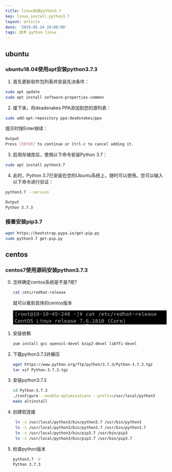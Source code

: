 ```yaml
---
title: linux安装python3.7
key: linux_install_python3.7
layout: article
date: '2019-05-24 20:00:00'
tags: 技术 python linux
---
```


## ubuntu

### ubuntu18.04使用apt安装python3.7.3

1. 首先更新软件包列表并安装先决条件：
```bash
sudo apt update
sudo apt install software-properties-common
```
2. 接下来，将deadsnakes PPA添加到您的源列表：
```bash
sudo add-apt-repository ppa:deadsnakes/ppa
```
提示时按Enter继续：
```bash
Output
Press [ENTER] to continue or Ctrl-c to cancel adding it.
```
3. 启用存储库后，使用以下命令安装Python 3.7：
```bash
sudo apt install python3.7
```
4. 此时，Python 3.7已安装在您的Ubuntu系统上，随时可以使用。您可以输入以下命令进行验证：
```bash
python3.7 --version
```
```bash
Output
Python 3.7.3
```
### 接着安装pip3.7
```bash
wget https://bootstrap.pypa.io/get-pip.py
sudo python3.7 get-pip.py
```

## centos

### centos7使用源码安装python3.7.3

0. 怎样确定centos系统是不是7呢?

   ```bash
   cat /etc/redhat-release 
   ```

   就可以看到具体的centos版本

   ![image-20190529175359294](../img/image-20190529175359294.png)

1. 安装依赖

   ```bash
   yum install gcc openssl-devel bzip2-devel libffi-devel
   ```

2. 下载python3.7.3并解压

   ```bash
   wget https://www.python.org/ftp/python/3.7.3/Python-3.7.3.tgz
   tar xzf Python-3.7.3.tgz
   ```

3. 安装python3.7.3

   ```bash
   cd Python-3.7.3
   ./configure --enable-optimizations --prefix=/usr/local/python3 
   make altinstall
   ```

4. 创建软连接

   ```bash
    ln -s /usr/local/python3/bin/python3.7 /usr/bin/python3
    ln -s /usr/local/python3/bin/python3.7 /usr/bin/python3.7
    ln -s /usr/local/python3/bin/pip3.7 /usr/bin/pip3
    ln -s /usr/local/python3/bin/pip3.7 /usr/bin/pip3.7
   ```

5. 检查python版本

   ````bash
   python3.7 -V
   Python 3.7.3
   ````

   